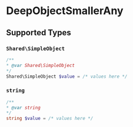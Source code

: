 # DeepObjectSmallerAny


## Supported Types

### `Shared\SimpleObject`

```php
/**
* @var Shared\SimpleObject
*/
Shared\SimpleObject $value = /* values here */
```

### `string`

```php
/**
* @var string
*/
string $value = /* values here */
```

